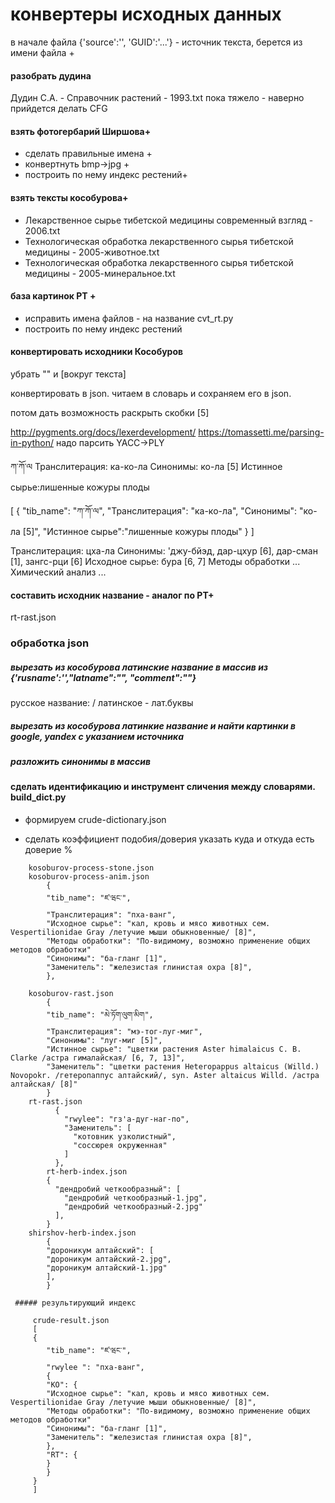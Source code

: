 # конвертеры исходных данных
в начале файла {'source':'', 'GUID':'...'} - источник текста, берется из имени файла +

#### разобрать дудина 
Дудин С.А. - Справочник растений - 1993.txt
пока тяжело - наверно прийдется делать CFG

#### взять фотогербарий Ширшова+
* сделать правильные имена +
* конвертнуть  bmp->jpg +
* построить по нему индекс рестений+

#### взять тексты кособурова+
* Лекарственное сырье тибетской медицины современный взгляд - 2006.txt
* Технологическая обработка лекарственного сырья тибетской медицины - 2005-животное.txt
* Технологическая обработка лекарственного сырья тибетской медицины - 2005-минеральное.txt

#### база картинок  РТ +
* исправить имена файлов - на название cvt_rt.py 
* построить по нему индекс рестений

#### конвертировать исходники Кособуров
убрать "" и [вокруг текста]

конвертировать в json. читаем в словарь и сохраняем его в json. 

потом дать возможность раскрыть скобки [5]

http://pygments.org/docs/lexerdevelopment/
https://tomassetti.me/parsing-in-python/
надо парсить YACC->PLY


ཀ་ཀོ་ལ
Транслитерация: ка-ко-ла
Синонимы: ко-ла [5]
Истинное сырье:лишенные кожуры плоды

[
{
"tib_name": "ཀ་ཀོ་ལ",
"Транслитерация": "ка-ко-ла",
"Синонимы": "ко-ла [5]",
"Истинное сырье":"лишенные кожуры плоды" 
}
] 

Транслитерация: цха-ла
Синонимы: 'джу-бйэд, дар-цхур [6], дар-сман [1], зангс-рци [6]
Исходное сырье: бура [6, 7]
Методы обработки
...
Химический анализ
...

#### составить исходник название - аналог по РТ+
rt-rast.json

### обработка json

##### вырезать из кособурова латинские название в массив из {'rusname':'',"latname":"", "comment":""}
русское название: /  латинское - лат.буквы 
##### вырезать из кособурова латинкие название и найти картинки в google, yandex с указанием источника
##### разложить синонимы в массив 

#### сделать идентификацию и инструмент сличения между словарями. build_dict.py
* формируем  crude-dictionary.json
- сделать коэффициент подобия/доверия указать куда и откуда есть доверие %
```   
    kosoburov-process-stone.json  
    kosoburov-process-anim.json   
        {
        "tib_name": "ཛ་ཝང་",
        "Транслитерация": "пха-ванг",
        "Исходное сырье": "кал, кровь и мясо животных сем. Vespertilionidae Gray /летучие мыши обыкновенные/ [8]",
        "Методы обработки": "По-видимому, возможно применение общих методов обработки"
        "Синонимы": "ба-гланг [1]",
        "Заменитель": "железистая глинистая охра [8]",
        },
        
    kosoburov-rast.json  
        {
        "tib_name": "མེ་ཏོག་ལུག་མིག",
        "Транслитерация": "мэ-тог-луг-миг",
        "Синонимы": "луг-миг [5]",
        "Истинное сырье": "цветки растения Aster himalaicus C. B. Clarke /астра гималайская/ [6, 7, 13]",
        "Заменитель": "цветки растения Heteropappus altaicus (Willd.) Novopokr. /гетеропаппус алтайский/, syn. Aster altaicus Willd. /астра алтайская/ [8]"
        }
    rt-rast.json
          {
            "rwylee": "гз'а-дуг-наг-по",
            "Заменитель": [
              "котовник узколистный",
              "соссюрея окруженная"
            ]
          },
        rt-herb-index.json
        {
          "дендробий четкообразный": [
            "дендробий четкообразный-1.jpg",
            "дендробий четкообразный-2.jpg"
          ],
        }   
    shirshov-herb-index.json
        {
        "дороникум алтайский": [
        "дороникум алтайский-2.jpg",
        "дороникум алтайский-1.jpg"
        ],
        }
```        
     ##### результирующий индекс
```
     crude-result.json
     [
     {
        "tib_name": "ཛ་ཝང་",
        "rwylee ": "пха-ванг",
        {
        "KO": {
        "Исходное сырье": "кал, кровь и мясо животных сем. Vespertilionidae Gray /летучие мыши обыкновенные/ [8]",
        "Методы обработки": "По-видимому, возможно применение общих методов обработки"
        "Синонимы": "ба-гланг [1]",
        "Заменитель": "железистая глинистая охра [8]",
        },
        "RT": {
        }
        }
     }
     ]
```
